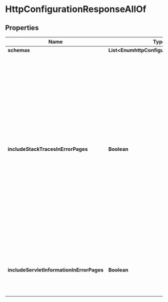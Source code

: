 

# HttpConfigurationResponseAllOf


## Properties

| Name | Type | Description | Notes |
|------------ | ------------- | ------------- | -------------|
|**schemas** | **List&lt;EnumhttpConfigurationSchemaUrn&gt;** |  |  [optional] |
|**includeStackTracesInErrorPages** | **Boolean** | Indicates whether exceptions thrown by servlet or web application extensions will be included in the resulting error page response. Stack traces can be helpful in diagnosing application errors, but in production they may reveal information that might be useful to a malicious attacker. |  [optional] |
|**includeServletInformationInErrorPages** | **Boolean** | Indicates whether to expose servlet information in the error page response. |  [optional] |



